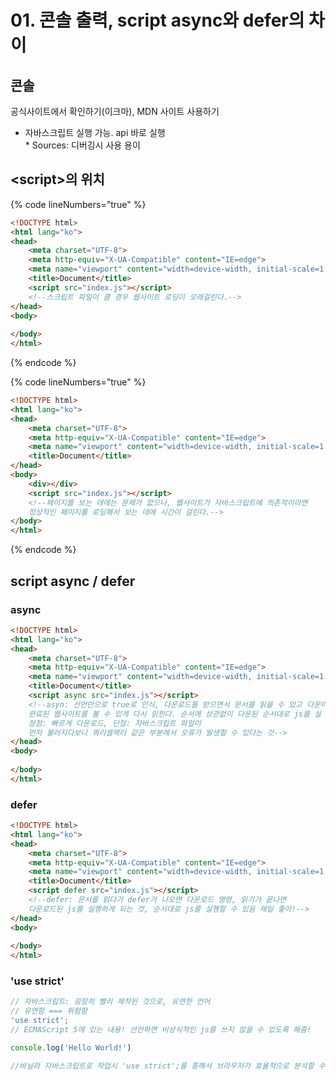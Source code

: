 # 01. 콘솔 출력, script async와 defer의 차이

## 콘솔

공식사이트에서 확인하기(이크마), MDN 사이트 사용하기

* 자바스크립트 실행 가능. api 바로 실행\
  \* Sources: 디버깅시 사용 용이



## \<script>의 위치

{% code lineNumbers="true" %}
```html
<!DOCTYPE html>
<html lang="ko">
<head>
    <meta charset="UTF-8">
    <meta http-equiv="X-UA-Compatible" content="IE=edge">
    <meta name="viewport" content="width=device-width, initial-scale=1.0">
    <title>Document</title>
    <script src="index.js"></script>
    <!--스크립트 파일이 클 경우 웹사이트 로딩이 오래걸린다.-->
</head>
<body>
    
</body>
</html>
```
{% endcode %}

{% code lineNumbers="true" %}
```html
<!DOCTYPE html>
<html lang="ko">
<head>
    <meta charset="UTF-8">
    <meta http-equiv="X-UA-Compatible" content="IE=edge">
    <meta name="viewport" content="width=device-width, initial-scale=1.0">
    <title>Document</title>
</head>
<body>
    <div></div>
    <script src="index.js"></script>
    <!--페이지를 보는 데에는 문제가 없으나, 웹사이트가 자바스크립트에 의존적이라면
    정상적인 페이지를 로딩해서 보는 데에 시간이 걸린다.-->
</body>
</html>
```
{% endcode %}

## script async / defer

### async

```html
<!DOCTYPE html>
<html lang="ko">
<head>
    <meta charset="UTF-8">
    <meta http-equiv="X-UA-Compatible" content="IE=edge">
    <meta name="viewport" content="width=device-width, initial-scale=1.0">
    <title>Document</title>
    <script async src="index.js"></script>
    <!--asyn: 선언만으로 true로 인식, 다운로드를 받으면서 문서를 읽을 수 있고 다운이 완료되면
    완료된 웹사이트를 볼 수 있게 다시 읽힌다. 순서에 상관없이 다운된 순서대로 js를 실
    장점: 빠르게 다운로드, 단점: 자바스크립트 파일이 
    먼저 불러지다보니 쿼리셀렉터 같은 부분에서 오류가 발생할 수 있다는 것-->
</head>
<body>
    
</body>
</html>
```

### defer

```html
<!DOCTYPE html>
<html lang="ko">
<head>
    <meta charset="UTF-8">
    <meta http-equiv="X-UA-Compatible" content="IE=edge">
    <meta name="viewport" content="width=device-width, initial-scale=1.0">
    <title>Document</title>
    <script defer src="index.js"></script>
    <!--defer: 문서를 읽다가 defer가 나오면 다운로드 명령, 읽기가 끝나면 
    다운로드된 js를 실행하게 되는 것, 순서대로 js를 실행할 수 있음 제일 좋아!-->
</head>
<body>
    
</body>
</html>
```

### 'use strict'

```javascript
// 자바스크립트: 굉장히 빨리 제작된 것으로, 유연한 언어
// 유연함 === 위험함 
'use strict';
// ECMAScript 5에 있는 내용! 선언하면 비상식적인 js를 쓰지 않을 수 있도록 해줌!

console.log('Hello World!')

//바닐라 자바스크립트로 작업시 'use strict';를 통해서 브라우저가 효율적으로 분석할 수 있게하자
```
